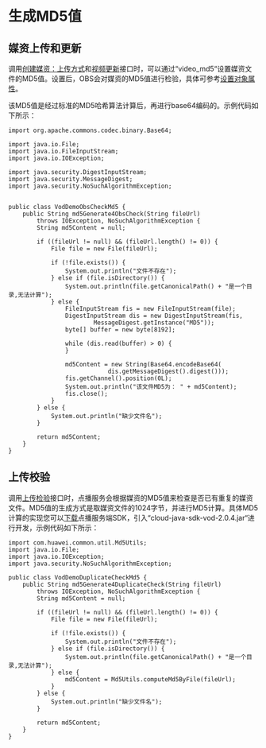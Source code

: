 # 生成MD5值<a name="vod_04_0212"></a>

## 媒资上传和更新<a name="section1556644615814"></a>

调用[创建媒资：上传方式](https://support.huaweicloud.com/api-vod/vod_04_0196.html)和[视频更新](https://support.huaweicloud.com/api-vod/vod_04_0207.html)接口时，可以通过“video\_md5“设置媒资文件的MD5值。设置后，OBS会对媒资的MD5值进行检验，具体可参考[设置对象属性](https://support.huaweicloud.com/sdk-ios-devg-obs/obs_27_0405.html)。

该MD5值是经过标准的MD5哈希算法计算后，再进行base64编码的。示例代码如下所示：

```
import org.apache.commons.codec.binary.Base64;

import java.io.File;
import java.io.FileInputStream;
import java.io.IOException;

import java.security.DigestInputStream;
import java.security.MessageDigest;
import java.security.NoSuchAlgorithmException;


public class VodDemoObsCheckMd5 {
    public String md5Generate4ObsCheck(String fileUrl)
        throws IOException, NoSuchAlgorithmException {
        String md5Content = null;

        if ((fileUrl != null) && (fileUrl.length() != 0)) {
            File file = new File(fileUrl);

            if (!file.exists()) {
                System.out.println("文件不存在");
            } else if (file.isDirectory()) {
                System.out.println(file.getCanonicalPath() + "是一个目录,无法计算");
            } else {
                FileInputStream fis = new FileInputStream(file);
                DigestInputStream dis = new DigestInputStream(fis,
                        MessageDigest.getInstance("MD5"));
                byte[] buffer = new byte[8192];

                while (dis.read(buffer) > 0) {
                }

                md5Content = new String(Base64.encodeBase64(
                            dis.getMessageDigest().digest()));
                fis.getChannel().position(0L);
                System.out.println("该文件MD5为： " + md5Content);
                fis.close();
            }
        } else {
            System.out.println("缺少文件名");
        }

        return md5Content;
    }
}

```

## 上传校验<a name="section575102165412"></a>

调用[上传检验](https://support.huaweicloud.com/api-vod/vod_04_0050.html)接口时，点播服务会根据媒资的MD5值来检查是否已有重复的媒资文件。MD5值的生成方式是取媒资文件的1024字节，并进行MD5计算。具体MD5计算的实现您可以[下载](https://support.huaweicloud.com/ssdk-vod/vod_05_0074.html)点播服务端SDK，引入“cloud-java-sdk-vod-2.0.4.jar“进行开发，示例代码如下所示：

```
import com.huawei.common.util.Md5Utils;
import java.io.File;
import java.io.IOException;
import java.security.NoSuchAlgorithmException;

public class VodDemoDuplicateCheckMd5 {
    public String md5Generate4DuplicateCheck(String fileUrl)
        throws IOException, NoSuchAlgorithmException {
        String md5Content = null;

        if ((fileUrl != null) && (fileUrl.length() != 0)) {
            File file = new File(fileUrl);

            if (!file.exists()) {
                System.out.println("文件不存在");
            } else if (file.isDirectory()) {
                System.out.println(file.getCanonicalPath() + "是一个目录,无法计算");
            } else {
                md5Content = Md5Utils.computeMd5ByFile(fileUrl);
            }
        } else {
            System.out.println("缺少文件名");
        }

        return md5Content;
    }
}
```

